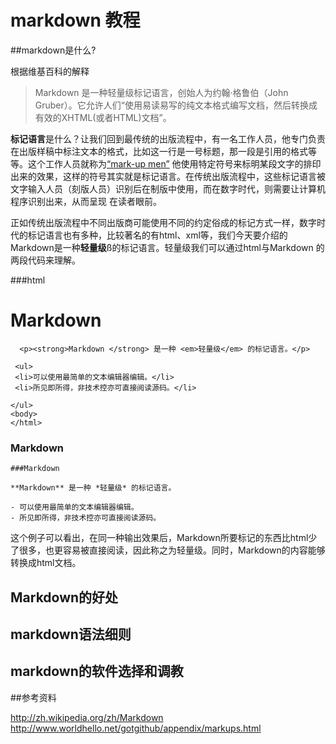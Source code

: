 # markdown 教程

##markdown是什么?

根据维基百科的解释

> Markdown 是一种轻量级标记语言，创始人为约翰·格鲁伯（John Gruber）。它允许人们“使用易读易写的纯文本格式编写文档，然后转换成有效的XHTML(或者HTML)文档”。

**标记语言**是什么？让我们回到最传统的出版流程中，有一名工作人员，他专门负责在出版样稿中标注文本的格式，比如这一行是一号标题，那一段是引用的格式等等。这个工作人员就称为[“mark-up men”](http://pub310.pressbooks.com/chapter/3-1-markup-languages-proving-why-you-should-know-html/) 
他使用特定符号来标明某段文字的排印出来的效果，这样的符号其实就是标记语言。在传统出版流程中，这些标记语言被文字输入人员（刻版人员）识别后在制版中使用，而在数字时代，则需要让计算机程序识别出来，从而呈现
在读者眼前。

正如传统出版流程中不同出版商可能使用不同的约定俗成的标记方式一样，数字时代的标记语言也有多种，比较著名的有html、xml等，我们今天要介绍的Markdown是一种**轻量级**ß的标记语言。轻量级我们可以通过html与Markdown
的两段代码来理解。

###html
    <html>
    <head>
      <meta content='application/xhtml+xml;charset=utf-8' http-equiv='Content-type' />
    <title>Markdown </title>
    </head>
    <body>
      <h1 id='id1'>Markdown </h1>

      <p><strong>Markdown </strong> 是一种 <em>轻量级</em> 的标记语言。</p>

     <ul>
     <li>可以使用最简单的文本编辑器编辑。</li>
     <li>所见即所得，非技术控亦可直接阅读源码。</li>
   
    </ul>
    <body>
    </html>
    
### Markdown
    ###Markdown

    **Markdown** 是一种 *轻量级* 的标记语言。

    - 可以使用最简单的文本编辑器编辑。
    - 所见即所得，非技术控亦可直接阅读源码。

这个例子可以看出，在同一种输出效果后，Markdown所要标记的东西比html少了很多，也更容易被直接阅读，因此称之为轻量级。同时，Markdown的内容能够转换成html文档。

## Markdown的好处

## markdown语法细则

## markdown的软件选择和调教





##参考资料

http://zh.wikipedia.org/zh/Markdown
http://www.worldhello.net/gotgithub/appendix/markups.html